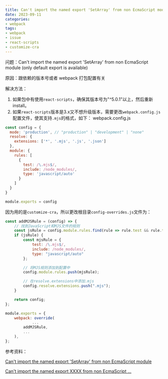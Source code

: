 ```yaml
---
title: Can't import the named export 'SetArray' from non EcmaScript module
date: 2023-09-11
categories:
- webpack 
tags:
- webpack
- issue
- react-scripts
- customize-cra
---
```



问题：Can't import the named export 'SetArray' from non EcmaScript module (only default export is available)

原因：跟依赖的版本号或者 webpack 打包配置有关

解决方法：

1. 如果包中有使用`react-scripts`，确保其版本号为"^5.0.1"以上，然后重新 install。
2. 如果`react-scripts`版本是3.x又不想升级版本，需要更改`webpack.config.js`配置文件，使其支持`.mjs`的格式，如下：
webpack.config.js
```js
const config = {
  mode: 'production', // "production" | "development" | "none"
  resolve: {
    extensions: ['*', '.mjs', '.js', '.json']
  },
  module: {
    rules: [
      {
        test: /\.mjs$/,
        include: /node_modules/,
        type: 'javascript/auto'
      }
    ]
  }
}

module.exports = config
```
因为用的是`customize-cra`，所以更改根目录`config-overrides.js`文件为：
```js
const addMJSRule = (config) => {
    // 找到JavaScript和MJS文件的规则
    const jsRule = config.module.rules.find(rule => rule.test && rule.test.test(".js"));
    if (jsRule) {
        const mjsRule = {
            test: /\.mjs$/,
            include: /node_modules/,
            type: "javascript/auto"
        };

        // 将MJS规则添加到配置中
        config.module.rules.push(mjsRule);

        // 在resolve.extensions中添加.mjs
        config.resolve.extensions.push(".mjs");
    }

    return config;
};

module.exports = {
    webpack: override(
    		...
        addMJSRule,
        ...
    ),
};

```

参考资料：

[ Can't import the named export 'SetArray' from non EcmaScript module](https://github.com/babel/babel/issues/14550)

[Can't import the named export XXXX from non EcmaScript ...](https://stackoverflow.com/questions/69343038/cant-import-the-named-export-xxxx-from-non-ecmascript-module-only-default-expo)

